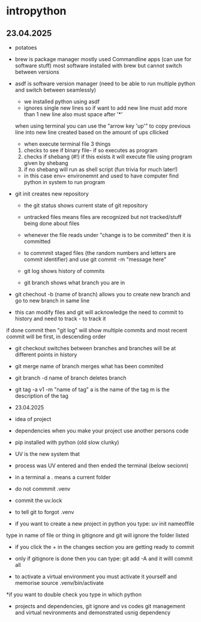# intropython


## 23.04.2025


* potatoes
* brew is package manager mostly used Commandline apps (can use for software stuff) most software installed with brew but cannot switch between versions
* asdf is software version manager (need to be able to run multiple python and switch between seamlessly)
    * we installed python using asdf
    * ignores single new lines so if want to add new line must add more than 1 new line also must space after '*'

    when using terminal you can use the "arrow key 'up'" to copy previous line into new line created based on the amount of ups cllicked
    * when execute terminal file 3 things
    1) checks to see if binary file- if so executes as program
    2) checks if shebang (#!) if this exists it will execute file using program given by shebang
    3) if no shebang will run as shell script (fun trivia for much later!)

    * in this case env= environemnt and used to have computer find python in system to run program

* git init creates new repository
    * the git status shows current state of git repository

    * untracked files means files are recognized but not tracked/stuff being done about files
    * whenever the file reads under "change is to be commited" then it is committed



    *  to commmit staged files (the random numbers and letters are commit identifier) and use 
    git commit -m "message here"

    * git log shows history of commits

    * git branch shows what branch you are in

* git chechout -b (name of branch)     allows you to create new branch and go to new branch in same line

* this can modify files and git will acknowledge the need to commit to history and need to track - to track it 

if done commit then "git log" will show multiple commits and most recent commit will be first, in descending order

* git checkout     switches between branches and branches will be at different points in history

* git merge name of branch        merges what has been commited
*  git branch -d name of branch     deletes branch
* git tag -a v1 -m "name of tag"      a is the name of the tag        m is the description of the tag

* 23.04.2025

* idea of project

* dependencies when you make your project use another persons code

 * pip installed with python (old slow clunky)
 *  UV is the new system that 

 * process was UV entered and then ended the terminal (below secionn)

 * in a terminal a . means a current folder

 * do not commmit .venv

 * commit the uv.lock

 * to tell git to forgot .venv

 * if you want to create a new project in python you type:    uv init nameoffile

 type in name of file or thing in gitignore and git will ignore the folder listed

 * if you click the + in the changes section you are getting ready to commit

 * only if gitignore is done then you can type: git add -A          and it willl commit all

 * to activate a virtual environment you must activate it yourself and memorise    source .venv/bin/activate

 *if you want to double check you type in         which python

 * projects and dependencies, git ignore and vs codes git management and virtual nevironments and demonstrated usnig dependency 